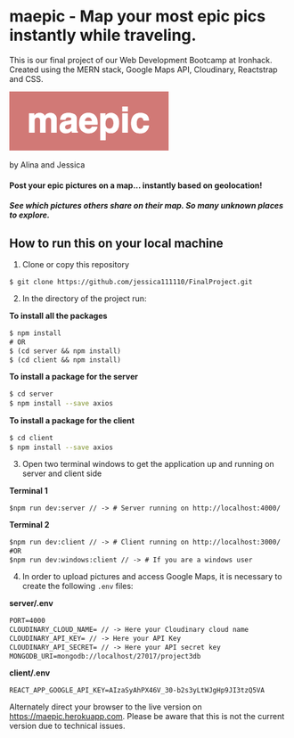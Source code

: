 # maepic - Map your most epic pics instantly while traveling.
This is our final project of our Web Development Bootcamp at Ironhack.
Created using the MERN stack, Google Maps API, Cloudinary, Reactstrap and CSS.

![maepic Logo](./client/src/images/maepic_logo_interim.png)

by Alina and Jessica

#### Post your epic pictures on a map... instantly based on geolocation!
##### See which pictures others share on their map. So many unknown places to explore.


## How to run this on your local machine

1. Clone or copy this repository
```
$ git clone https://github.com/jessica111110/FinalProject.git
```

2. In the directory of the project run:

**To install all the packages**
```
$ npm install
# OR
$ (cd server && npm install)
$ (cd client && npm install)
```
**To install a package for the server**
```sh
$ cd server
$ npm install --save axios
```

**To install a package for the client**
```sh
$ cd client
$ npm install --save axios
```

3. Open two terminal windows to get the application up and running on server and client side

**Terminal 1**
```
$npm run dev:server // -> # Server running on http://localhost:4000/
```
**Terminal 2**
```
$npm run dev:client // -> # Client running on http://localhost:3000/
#OR
$npm run dev:windows:client // -> # If you are a windows user
```

4. In order to upload pictures and access Google Maps, it is necessary to create the following `.env` files:

**server/.env**
```
PORT=4000
CLOUDINARY_CLOUD_NAME= // -> Here your Cloudinary cloud name
CLOUDINARY_API_KEY= // -> Here your API Key
CLOUDINARY_API_SECRET= // -> Here your API secret key
MONGODB_URI=mongodb://localhost/27017/project3db
```

**client/.env**
```
REACT_APP_GOOGLE_API_KEY=AIzaSyAhPX46V_30-b2s3yLtWJgHp9JI3tzQ5VA
```

Alternately direct your browser to the live version on https://maepic.herokuapp.com. Please be aware that this is not the current version due to technical issues.

